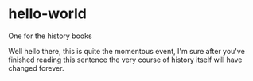 # hello-world
One for the history books

Well hello there, this is quite the momentous event, I'm sure after you've finished reading this sentence the very course of history itself will have changed forever.
